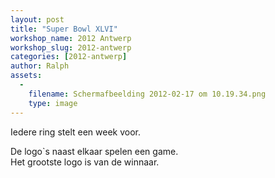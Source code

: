 ```yaml
---
layout: post
title: "Super Bowl XLVI"
workshop_name: 2012 Antwerp
workshop_slug: 2012-antwerp
categories: [2012-antwerp]
author: Ralph 
assets:
  -
    filename: Schermafbeelding 2012-02-17 om 10.19.34.png
    type: image
---
```

Iedere ring stelt een week voor.<div>De logo`s naast elkaar spelen een game.&nbsp;</div><div>Het grootste logo is van de winnaar.</div>

